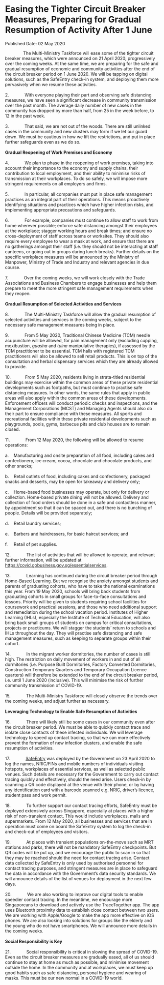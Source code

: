 <html>
    <meta http-equiv="Content-Type" content="text/html; charset=utf-8"/>
    <meta charset="utf-8"/>
    <title>Easing the Tighter Circuit Breaker Measures, Preparing for Gradual Resumption of Activity After 1 June</title>
    <body><h1>Easing the Tighter Circuit Breaker Measures, Preparing for Gradual Resumption of Activity After 1 June</h1>
    <p>Published Date: 02 May 2020</p> <p>&nbsp; &nbsp; &nbsp; &nbsp; &nbsp; &nbsp; &nbsp; &nbsp;The Multi-Ministry Taskforce will ease some of the tighter circuit breaker measures, which were announced on 21 April 2020, progressively over the coming weeks. At the same time, we are preparing for the safe and gradual resumption of economic and community activities after the end of the circuit breaker period on 1 June 2020. We will be tapping on digital solutions, such as the SafeEntry check-in system, and deploying them more pervasively when we resume these activities.<br><br>2.&nbsp; &nbsp; &nbsp; &nbsp; &nbsp; &nbsp; &nbsp;With everyone playing their part and observing safe distancing measures, we have seen a significant decrease in community transmission over the past month. The average daily number of new cases in the community has dropped by more than half, from 25 in the week before, to 12 in the past week.<br><br>3.&nbsp; &nbsp; &nbsp; &nbsp; &nbsp; &nbsp; &nbsp;That said, we are not out of the woods. There are still unlinked cases in the community and new clusters may form if we let our guard down. We must be cautious in how we lift the restrictions, and put in place further safeguards even as we do so.<br><br><strong>Gradual Reopening of Work Premises and Economy<br><br></strong>4.&nbsp; &nbsp; &nbsp; &nbsp; &nbsp; &nbsp; &nbsp;We plan to phase in the reopening of work premises, taking into account their importance to the economy and supply chains, their contribution to local employment,&nbsp;and their ability to minimise risks of transmission at their workplaces. To do so safely, we will impose more stringent requirements on all employers and firms.<br><br>5.&nbsp; &nbsp; &nbsp; &nbsp; &nbsp; &nbsp; &nbsp;In particular, all companies must put in place safe management practices as an integral part of their operations. This means proactively identifying situations and practices which have higher infection risks, and implementing appropriate precautions and safeguards.<br><br>6.&nbsp; &nbsp; &nbsp; &nbsp; &nbsp; &nbsp; &nbsp;For example, companies must continue to allow staff to work from home wherever possible; enforce safe distancing amongst their employees at the workplace; stagger working hours and break times; and ensure no cross-deployment of staff across teams or worksites. They should also require every employee to wear a mask at work, and ensure that there are no gatherings amongst their staff (i.e. they should not be interacting at staff canteens, or going out in groups during lunch breaks). Further details on the specific workplace measures will be announced by the Ministry of Manpower, Ministry of Trade and Industry and relevant agencies in due course.<br><br>7.&nbsp; &nbsp; &nbsp; &nbsp; &nbsp; &nbsp; &nbsp;Over the coming weeks, we will work closely with the Trade Associations and Business Chambers to engage businesses and help them prepare to meet the more stringent safe management requirements when they reopen.<br><br><strong>Gradual Resumption of Selected Activities and Services<br><br></strong>8.&nbsp; &nbsp; &nbsp; &nbsp; &nbsp; &nbsp; &nbsp;The Multi-Ministry Taskforce will allow the gradual resumption of selected activities and services in the coming weeks, subject to the necessary safe management measures being in place.<br><br>9.&nbsp; &nbsp; &nbsp; &nbsp; &nbsp; &nbsp; &nbsp;From 5 May 2020, Traditional Chinese Medicine (TCM) needle acupuncture will be allowed, for pain management only (excluding cupping, moxibustion, <em>guasha</em> and <em>tuina</em> manipulative therapies), if assessed by the TCM practitioner to be essential. TCM halls with registered TCM practitioners will also be allowed to sell retail products. This is on top of the consultation and herbal dispensary services which they are already allowed to provide.<br><br>10.&nbsp; &nbsp; &nbsp; &nbsp; &nbsp; &nbsp; From 5 May 2020, residents living in strata-titled residential buildings may exercise within the common areas of these private residential developments such as footpaths, but must continue to practise safe distancing measures. In other words, the same rules that apply in public areas will also apply within the common areas of these developments. Enforcement officers will conduct periodic checks and inspections, and the Management Corporations (MCST) and Managing Agents should also do their part to ensure compliance with these measures. All sports and recreational facilities within these private residential developments such as playgrounds, pools, gyms, barbecue pits and club houses are to remain closed.<br><br>11.&nbsp; &nbsp; &nbsp; &nbsp; &nbsp; &nbsp; &nbsp;From 12 May 2020, the following will be allowed to resume operations:<br><br>a.&nbsp; &nbsp; Manufacturing and onsite preparation of all food, including cakes and confectionery, ice cream, cocoa, chocolate and chocolate products, and other snacks;<br><br>b.&nbsp; &nbsp; Retail outlets of food, including cakes and confectionery, packaged snacks and desserts, may be open for takeaway and delivery only;<br><br>c.&nbsp; &nbsp; Home-based food businesses may operate, but only for delivery or collection. Home-based private dining will not be allowed. Delivery and collection of food orders should be done in a safe and contactless manner, by appointment so that it can be spaced out, and there is no bunching of people. Details will be provided separately;<br><br>d.&nbsp; &nbsp; Retail laundry services;<br><br>e.&nbsp; &nbsp; Barbers and hairdressers, for basic haircut services; and<br><br>f.&nbsp; &nbsp; &nbsp;Retail of pet supplies.<br><br>12.&nbsp; &nbsp; &nbsp; &nbsp; &nbsp; &nbsp; &nbsp;The list of activities that will be allowed to operate, and relevant further information, will be updated at <a href="https://covid.gobusiness.gov.sg/essentialservices">https://covid.gobusiness.gov.sg/essentialservices</a>.<br><br>13.&nbsp; &nbsp; &nbsp; &nbsp; &nbsp; &nbsp; &nbsp;Learning has continued during the circuit breaker period through Home-Based Learning. But we recognise the anxiety amongst students and parents of graduating cohorts, who have to take the national examinations this year. From 19 May 2020, schools will bring back students from graduating cohorts in small groups for face-to-face consultations and lessons. Priority will be given to students requiring school facilities for coursework and practical sessions, and those who need additional support and remediation during the school vacation period. Institutes of Higher Learning (IHLs), especially the Institute of Technical Education, will also bring back small groups of students on campus for critical consultations, projects or practicums. We will stagger the students’ return to schools and IHLs throughout the day. They will practise safe distancing and safe management measures, such as keeping to separate groups within their cohort.<br><br>14.&nbsp; &nbsp; &nbsp; &nbsp; &nbsp; &nbsp; &nbsp;In the migrant worker dormitories, the number of cases is still high. The restriction on daily movement of workers in and out of all dormitories (i.e. Purpose Built Dormitories, Factory Converted Dormitories, Construction Temporary Quarters and Temporary Occupation Licence quarters) will therefore be extended to the end of the circuit breaker period, i.e. until 1 June 2020 (inclusive). This will minimise the risk of further community transmission of COVID-19.<br><br>15.&nbsp; &nbsp; &nbsp; &nbsp; &nbsp; &nbsp; &nbsp;The Multi-Ministry Taskforce will closely observe the trends over the coming weeks, and adjust further as necessary.<br><br><strong>Leveraging Technology to Enable Safe Resumption of Activities<br><br></strong>16.&nbsp; &nbsp; &nbsp; &nbsp; &nbsp; &nbsp; &nbsp;There will likely still be some cases in our community even after the circuit breaker period. We must be able to quickly contact trace and isolate close contacts of these infected individuals. We will leverage technology to speed up contact tracing, so that we can more effectively prevent the formation of new infection clusters, and enable the safe resumption of activities.<br><br>17.&nbsp; &nbsp; &nbsp; &nbsp; &nbsp; &nbsp; &nbsp;<a href="http://www.safeentry.gov.sg" title="" class="" target="">SafeEntry</a>&nbsp;was deployed by the Government on 23 April 2020 to log the names, NRIC/FINs and mobile numbers of individuals visiting hotspots, workplaces of essential services, as well as selected public venues. Such details are necessary for the Government to carry out contact tracing quickly and effectively, should the need arise. Users check-in by scanning a QR code displayed at the venue with their phone, or by having any identification card with a barcode scanned e.g. NRIC, driver’s licence, student pass and work permit.<br><br>18.&nbsp; &nbsp; &nbsp; &nbsp; &nbsp; &nbsp; &nbsp;To further support our contact tracing efforts, SafeEntry must be deployed extensively across Singapore, especially at places with a higher risk of non-transient contact. This would include workplaces, malls and supermarkets. From 12 May 2020, all businesses and services that are in operation must come on board the SafeEntry system to log the check-in and check-out of employees and visitors.<br><br>19.&nbsp; &nbsp; &nbsp; &nbsp; &nbsp; &nbsp; &nbsp;At places with transient populations on-the-move such as MRT stations and parks, there will not be mandatory SafeEntry checkpoints. But QR codes will be put up, and we encourage the public to scan in so that they may be reached should the need for contact tracing arise. Contact data collected by SafeEntry is only used by authorised personnel for contact tracing purposes, and stringent measures are in place to safeguard the data in accordance with the Government’s data security standards. We will announce details of the list of venues for deployment in the next few days.<br><br>20.&nbsp; &nbsp; &nbsp; &nbsp; &nbsp; &nbsp; &nbsp;We are also working to improve our digital tools to enable speedier contact tracing. In the meantime, we encourage more Singaporeans to download and actively use the TraceTogether app. The app uses Bluetooth proximity data to establish close contact between two users. We are working with Apple/Google to make the app more effective on iOS phones. We are also looking into solutions for groups like the elderly and the young who do not have smartphones. We will announce more details in the coming weeks.<br><br><strong>Social Responsibility is Key<br><br></strong>21.&nbsp; &nbsp; &nbsp; &nbsp; &nbsp; &nbsp; &nbsp;Social responsibility is critical in slowing the spread of COVID-19. Even as the circuit breaker measures are gradually eased, all of us should continue to stay at home as much as possible, and minimise movement outside the home. In the community and at workplaces, we must keep up good habits such as safe distancing, personal hygiene and wearing of masks. This must be our new normal in a COVID-19 world.</p></body>
</html>